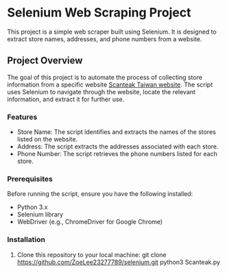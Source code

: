 # Selenium Web Scraping Project

This project is a simple web scraper built using Selenium. It is designed to extract store names, 
addresses, and phone numbers from a website.

## Project Overview

The goal of this project is to automate the process of collecting store information from a specific 
website [Scanteak Taiwan website](https://www.scanteak.com.tw/our-stores/). The script uses Selenium 
to navigate through the website, locate the relevant information, 
and extract it for further use.

### Features

- Store Name: The script identifies and extracts the names of the stores listed on the website.
- Address: The script extracts the addresses associated with each store.
- Phone Number: The script retrieves the phone numbers listed for each store.

### Prerequisites

Before running the script, ensure you have the following installed:

- Python 3.x
- Selenium library
- WebDriver (e.g., ChromeDriver for Google Chrome)

### Installation

1. Clone this repository to your local machine:
   git clone https://github.com/ZoeLee23277789/selenium.git
   python3 Scanteak.py


